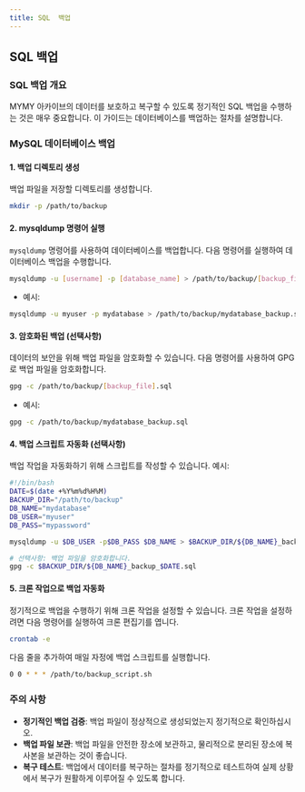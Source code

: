 ```yaml
---
title: SQL  백업
---
```

## SQL 백업

### SQL 백업 개요

MYMY 아카이브의 데이터를 보호하고 복구할 수 있도록 정기적인 SQL 백업을 수행하는 것은 매우 중요합니다. 이 가이드는 데이터베이스를 백업하는 절차를 설명합니다.

### MySQL 데이터베이스 백업

#### 1. 백업 디렉토리 생성
백업 파일을 저장할 디렉토리를 생성합니다.
```bash
mkdir -p /path/to/backup
```

#### 2. mysqldump 명령어 실행
`mysqldump` 명령어를 사용하여 데이터베이스를 백업합니다. 다음 명령어를 실행하여 데이터베이스 백업을 수행합니다.
```bash
mysqldump -u [username] -p [database_name] > /path/to/backup/[backup_file].sql
```
- 예시:
```bash
mysqldump -u myuser -p mydatabase > /path/to/backup/mydatabase_backup.sql
```

#### 3. 암호화된 백업 (선택사항)
데이터의 보안을 위해 백업 파일을 암호화할 수 있습니다. 다음 명령어를 사용하여 GPG로 백업 파일을 암호화합니다.
```bash
gpg -c /path/to/backup/[backup_file].sql
```
- 예시:
```bash
gpg -c /path/to/backup/mydatabase_backup.sql
```

#### 4. 백업 스크립트 자동화 (선택사항)
백업 작업을 자동화하기 위해 스크립트를 작성할 수 있습니다. 예시:
```bash
#!/bin/bash
DATE=$(date +%Y%m%d%H%M)
BACKUP_DIR="/path/to/backup"
DB_NAME="mydatabase"
DB_USER="myuser"
DB_PASS="mypassword"

mysqldump -u $DB_USER -p$DB_PASS $DB_NAME > $BACKUP_DIR/${DB_NAME}_backup_$DATE.sql

# 선택사항: 백업 파일을 암호화합니다.
gpg -c $BACKUP_DIR/${DB_NAME}_backup_$DATE.sql
```

#### 5. 크론 작업으로 백업 자동화
정기적으로 백업을 수행하기 위해 크론 작업을 설정할 수 있습니다. 크론 작업을 설정하려면 다음 명령어를 실행하여 크론 편집기를 엽니다.
```bash
crontab -e
```
다음 줄을 추가하여 매일 자정에 백업 스크립트를 실행합니다.
```bash
0 0 * * * /path/to/backup_script.sh
```

### 주의 사항

- **정기적인 백업 검증**: 백업 파일이 정상적으로 생성되었는지 정기적으로 확인하십시오.
- **백업 파일 보관**: 백업 파일을 안전한 장소에 보관하고, 물리적으로 분리된 장소에 복사본을 보관하는 것이 좋습니다.
- **복구 테스트**: 백업에서 데이터를 복구하는 절차를 정기적으로 테스트하여 실제 상황에서 복구가 원활하게 이루어질 수 있도록 합니다.
